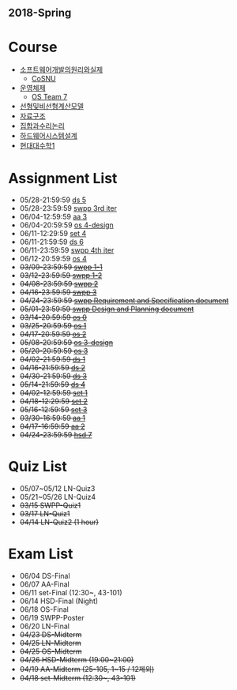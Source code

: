 ## 2018-Spring

# Course
- [소프트웨어개발의원리와실제](https://github.com/snu-sf-class/swpp201801/)
  - [CoSNU](https://github.com/cubelover/CoSNU)
- [운영체제](https://github.com/swsnu/osspr2018/)
  - [OS Team 7](https://github.com/swsnu/os-team7/)
- [선형및비선형계산모델](http://3map.snu.ac.kr/courses/2018/appmath/main.html)
- [자료구조](https://soar.snu.ac.kr/course/ds/20181/)
- [집합과수리논리](http://www.math.snu.ac.kr/~kye/lecture/18_1_set/index.html)
- [하드웨어시스템설계](http://etl.snu.ac.kr/course/view.php?id=138154)
- [현대대수학1](http://etl.snu.ac.kr/course/view.php?id=139307)


# Assignment List

- 05/28-21:59:59 [ds 5](https://soar.snu.ac.kr/course/ds/assignment/5/)
- 05/28-23:59:59 [swpp 3rd iter](https://github.com/snu-sf-class/swpp201801/issues/21)
- 06/04-12:59:59 [aa 3](http://etl.snu.ac.kr/mod/ubboard/article.php?id=664040&bwid=1479937)
- 06/04-20:59:59 [os 4-design](https://github.com/swsnu/osspr2018/blob/master/doc/Project4.md)
- 06/11-12:29:59 [set 4](http://www.math.snu.ac.kr/~kye/lecture/18_1_set/18_1_set_hw.html)
- 06/11-21:59:59 [ds 6](https://soar.snu.ac.kr/course/ds/assignment/6/)
- 06/11-23:59:59 [swpp 4th iter](https://github.com/snu-sf-class/swpp201801/issues/21)
- 06/12-20:59:59 [os 4](https://github.com/swsnu/osspr2018/blob/master/doc/Project4.md)
- ~~03/09-23:59:59 [swpp 1-1](https://github.com/snu-sf-class/swpp201801/blob/master/assignments/assignment_1-1.md)~~
- ~~03/12-23:59:59 [swpp 1-2](https://github.com/snu-sf-class/swpp201801/blob/master/assignments/assignment_1-2.md)~~
- ~~04/08-23:59:59 [swpp 2](https://github.com/snu-sf-class/swpp201801/issues/13)~~
- ~~04/16-23:59:59 [swpp 3](https://github.com/snu-sf-class/swpp201801/issues/18)~~
- ~~04/24-23:59:59 [swpp Requirement and Specification document](https://github.com/snu-sf-class/swpp201801/issues/21)~~
- ~~05/01-23:59:59 [swpp Design and Planning document](https://github.com/snu-sf-class/swpp201801/issues/21)~~
- ~~03/14-20:59:59 [os 0](https://github.com/swsnu/osspr2018/blob/master/doc/Project0.md)~~
- ~~03/25-20:59:59 [os 1](https://github.com/swsnu/osspr2018/blob/master/doc/Project1.md)~~
- ~~04/17-20:59:59 [os 2](https://github.com/swsnu/osspr2018/blob/master/doc/Project2.md)~~
- ~~05/08-20:59:59 [os 3-design](https://github.com/swsnu/osspr2018/blob/master/doc/Project3.md)~~
- ~~05/20-20:59:59 [os 3](https://github.com/swsnu/osspr2018/blob/master/doc/Project3.md)~~
- ~~04/02-21:59:59 [ds 1](https://soar.snu.ac.kr/course/ds/assignment/1/)~~
- ~~04/16-21:59:59 [ds 2](https://soar.snu.ac.kr/course/ds/assignment/2/)~~
- ~~04/30-21:59:59 [ds 3](https://soar.snu.ac.kr/course/ds/assignment/3/)~~
- ~~05/14-21:59:59 [ds 4](https://soar.snu.ac.kr/course/ds/assignment/4/)~~
- ~~04/02-12:59:59 [set 1](http://www.math.snu.ac.kr/~kye/lecture/18_1_set/18_1_set_hw.html)~~
- ~~04/18-12:29:59 [set 2](http://www.math.snu.ac.kr/~kye/lecture/18_1_set/18_1_set_hw.html)~~
- ~~05/16-12:59:59 [set 3](http://www.math.snu.ac.kr/~kye/lecture/18_1_set/18_1_set_hw.html)~~
- ~~03/30-16:59:59 [aa 1](http://etl.snu.ac.kr/mod/ubboard/article.php?id=664040&bwid=1418645)~~
- ~~04/17-16:59:59 [aa 2](http://etl.snu.ac.kr/mod/ubboard/article.php?id=664040&bwid=1442174)~~
- ~~04/24-23:59:59 [hsd 7](http://etl.snu.ac.kr/mod/assign/view.php?id=706373)~~


# Quiz List
- 05/07~05/12 LN-Quiz3
- 05/21~05/26 LN-Quiz4
- ~~03/15 SWPP-Quiz1~~
- ~~03/17 LN-Quiz1~~
- ~~04/14 LN-Quiz2 (1 hour)~~

# Exam List
- 06/04 DS-Final
- 06/07 AA-Final
- 06/11 set-Final (12:30~, 43-101)
- 06/14 HSD-Final (Night)
- 06/18 OS-Final
- 06/19 SWPP-Poster
- 06/20 LN-Final
- ~~04/23 DS-Midterm~~
- ~~04/25 LN-Midterm~~
- ~~04/25 OS-Midterm~~
- ~~04/26 HSD-Midterm (19:00~21:00)~~
- ~~04/19 AA-Midterm (25-105, 1~15 / 12제외)~~
- ~~04/18 set-Midterm (12:30~, 43-101)~~

